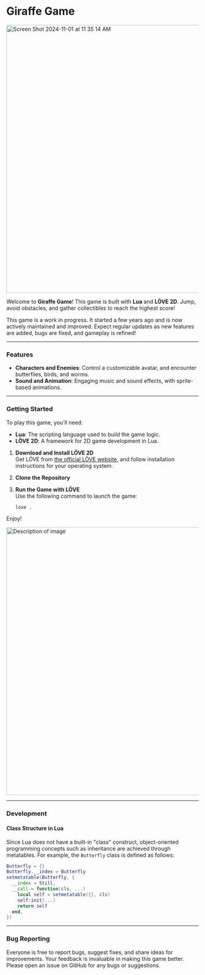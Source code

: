 # **Giraffe Game**
<img width="700" alt="Screen Shot 2024-11-01 at 11 35 14 AM" src="https://github.com/user-attachments/assets/0730e38e-c484-4d63-8448-96a6149199ee">

Welcome to **Giraffe Game**! This game is built with **Lua** and **LÖVE 2D**. Jump, avoid obstacles, and gather collectibles to reach the highest score!

This game is a work in progress. It started a few years ago and is now actively maintained and improved. Expect regular updates as new features are added, bugs are fixed, and gameplay is refined!

---

### Features
- **Characters and Enemies**: Control a customizable avatar, and encounter butterflies, birds, and worms.
- **Sound and Animation**: Engaging music and sound effects, with sprite-based animations.
---

### Getting Started

To play this game, you’ll need:
- **Lua**: The scripting language used to build the game logic.
- **LÖVE 2D**: A framework for 2D game development in Lua.

1. **Download and Install LÖVE 2D**  
   Get LÖVE from [the official LÖVE website](https://love2d.org/), and follow installation instructions for your operating system.

2. **Clone the Repository**
3. **Run the Game with LÖVE**  
   Use the following command to launch the game:
   ```bash
   love .

Enjoy!

<img src="https://github.com/user-attachments/assets/642c23f4-c85e-46a9-bfc1-297e7ee7885d" alt="Description of image" width="700"/>

---
### Development

#### Class Structure in Lua

Since Lua does not have a built-in "class" construct, object-oriented programming concepts such as inheritance are achieved through metatables. For example, the `Butterfly` class is defined as follows:


```lua
Butterfly = {}
Butterfly.__index = Butterfly
setmetatable(Butterfly, {
  __index = Still,
  __call = function(cls, ...)
    local self = setmetatable({}, cls)
    self:init(...)
    return self
  end,
})
```
---

### Bug Reporting
Everyone is free to report bugs, suggest fixes, and share ideas for improvements. Your feedback is invaluable in making this game better.
Please open an issue on GitHub for any bugs or suggestions.
